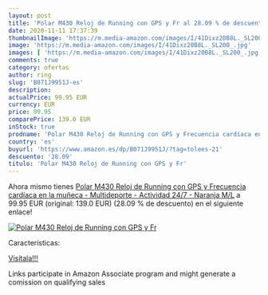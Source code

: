 ```yaml
---
layout: post
title: 'Polar M430 Reloj de Running con GPS y Fr al 28.09 % de descuento'
date: 2020-11-11 17:37:39
thumbnailImage: 'https://m.media-amazon.com/images/I/41Dixz20B8L._SL200_.jpg'
image: 'https://m.media-amazon.com/images/I/41Dixz20B8L._SL200_.jpg'
images: [ 'https://m.media-amazon.com/images/I/41Dixz20B8L._SL200_.jpg' ]
comments: true
category: ofertas
author: ring
slug: 'B071J9951J-es'
description:
actualPrice: 99.95 EUR
currency: EUR
price: 99.95
comparePrice: 139.0 EUR
inStock: true
prodname: 'Polar M430 Reloj de Running con GPS y Frecuencia cardíaca en la muñeca - Multideporte - Actividad 24/7 - Naranja  M/L'
country: 'es'
buyurl: 'https://www.amazon.es/dp/B071J9951J/?tag=tolees-21'
descuento: '28.09'
titulo: 'Polar M430 Reloj de Running con GPS y Fr'
---
```


Ahora mismo tienes [Polar M430 Reloj de Running con GPS y Frecuencia cardíaca en la muñeca - Multideporte - Actividad 24/7 - Naranja  M/L](https://www.amazon.es/dp/B071J9951J/?tag=tolees-21) a 99.95 EUR (original: 139.0 EUR) (28.09 %  de descuento) en el siguiente enlace!

[![Polar M430 Reloj de Running con GPS y Fr](https://m.media-amazon.com/images/I/41Dixz20B8L._SL200_.jpg)](https://www.amazon.es/dp/B071J9951J/?tag=tolees-21)

Características:


[Visítala!!!](https://www.amazon.es/dp/B071J9951J/?tag=tolees-21)

Links participate in Amazon Associate program and might generate a comission on qualifying sales

